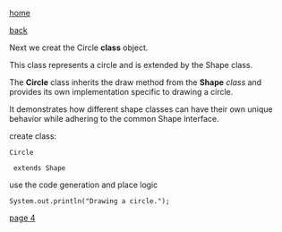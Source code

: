 [home](./page01.md)

[back](./page02.md)

Next we creat the Circle **class** object.

This class represents a circle and is extended by the Shape class. 

The **Circle** class inherits the draw method from the **Shape** *class* and provides its own implementation specific to drawing a circle. 

It demonstrates how different shape classes can have their own unique behavior while adhering to the common Shape interface.

create class:

```
Circle
```

```
 extends Shape
```

use the code generation and place logic

```
System.out.println("Drawing a circle.");
```


[page 4](./page04.md)
